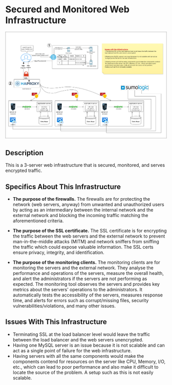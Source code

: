 # Secured and Monitored Web Infrastructure
![image](https://github.com/josephnady/alx-system_engineering-devops/blob/master/0x09-web_infrastructure_design/2-secured_and_monitored_web_infrastructure.png)
## Description
This is a 3-server web infrastructure that is secured, monitored, and serves encrypted traffic.

## Specifics About This Infrastructure
* __The purpose of the firewalls.__
The firewalls are for protecting the network (web servers, anyway) from unwanted and unauthorized users by acting as an intermediary between the internal network and the external network and blocking the incoming traffic matching the aforementioned criteria.

* __The purpose of the SSL certificate.__
The SSL certificate is for encrypting the traffic between the web servers and the external network to prevent man-in-the-middle attacks (MITM) and network sniffers from sniffing the traffic which could expose valuable information. The SSL certs ensure privacy, integrity, and identification.

* __The purpose of the monitoring clients.__
The monitoring clients are for monitoring the servers and the external network. They analyse the performance and operations of the servers, measure the overall health, and alert the administrators if the servers are not performing as expected. The monitoring tool observes the servers and provides key metrics about the servers' operations to the administrators. It automatically tests the accessibility of the servers, measures response time, and alerts for errors such as corrupt/missing files, security vulnerabilities/violations, and many other issues.

## Issues With This Infrastructure
* Terminating SSL at the load balancer level would leave the traffic between the load balancer and the web servers unencrypted.
* Having one MySQL server is an issue because it is not scalable and can act as a single point of failure for the web infrastructure.
* Having servers with all the same components would make the components contend for resources on the server like CPU, Memory, I/O, etc., which can lead to poor performance and also make it difficult to locate the source of the problem. A setup such as this is not easily scalable.

